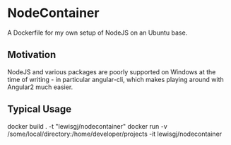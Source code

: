 # NodeContainer
A Dockerfile for my own setup of NodeJS on an Ubuntu base.

## Motivation
NodeJS and various packages are poorly supported on Windows at the time of writing - in particular angular-cli, which makes playing around with Angular2 much easier.

## Typical Usage
docker build . -t "lewisgj/nodecontainer"
docker run -v /some/local/directory:/home/developer/projects -it lewisgj/nodecontainer 
